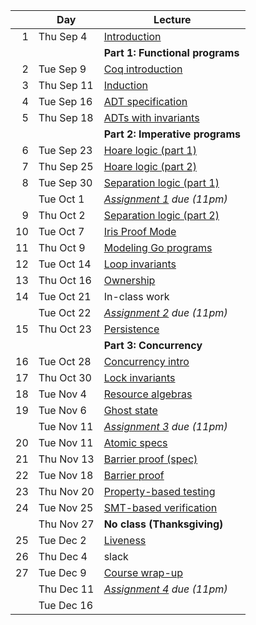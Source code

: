 <!-- markdownlint-disable MD041 -->

|  | Day | Lecture |
| --: | --- | --- |
| 1 | Thu Sep 4 | [Introduction](./notes/lec1.md) |
|  |  | **Part 1: Functional programs** |
| 2 | Tue Sep 9 | [Coq introduction](./notes/coq-intro.md) |
| 3 | Thu Sep 11 | [Induction](./notes/induction.md) |
| 4 | Tue Sep 16 | [ADT specification](./notes/adt_specs.md) |
| 5 | Thu Sep 18 | [ADTs with invariants](./notes/adt_invariants.md) |
|  |  | **Part 2: Imperative programs** |
| 6 | Tue Sep 23 | [Hoare logic (part 1)](./notes/hoare.md) |
| 7 | Thu Sep 25 | [Hoare logic (part 2)](./notes/hoare.md) |
| 8 | Tue Sep 30 | [Separation logic (part 1)](./notes/sep-logic.md) |
|  | Tue Oct 1 | _[Assignment 1](./assignments/assignment1.md) due (11pm)_ |
| 9 | Thu Oct 2 | [Separation logic (part 2)](./notes/sep-logic.md) |
| 10 | Tue Oct 7 | [Iris Proof Mode](./notes/ipm.md) |
| 11 | Thu Oct 9 | [Modeling Go programs](./notes/goose.md) |
| 12 | Tue Oct 14 | [Loop invariants](./notes/loop_invariants.md) |
| 13 | Thu Oct 16 | [Ownership](./notes/ownership.md) |
| 14 | Tue Oct 21 | In-class work |
|  | Tue Oct 22 | _[Assignment 2](./assignments/assignment2.md) due (11pm)_ |
| 15 | Thu Oct 23 | [Persistence](./notes/persistently.md) |
|  |  | **Part 3: Concurrency** |
| 16 | Tue Oct 28 | [Concurrency intro](./notes/concurrency.md) |
| 17 | Thu Oct 30 | [Lock invariants](./notes/invariants.md) |
| 18 | Tue Nov 4 | [Resource algebras](./notes/resource-algebra.md) |
| 19 | Tue Nov 6 | [Ghost state](./notes/ghost_state.md) |
|  | Tue Nov 11 | _[Assignment 3](./assignments/assignment3/) due (11pm)_ |
| 20 | Tue Nov 11 | [Atomic specs](./notes/atomic_specs.md) |
| 21 | Thu Nov 13 | [Barrier proof (spec)](./notes/barrier.md) |
| 22 | Tue Nov 18 | [Barrier proof](./notes/barrier.md) |
| 23 | Thu Nov 20 | [Property-based testing](./notes/pbt.md) |
| 24 | Tue Nov 25 | [SMT-based verification](./notes/smt.md) |
|  | Thu Nov 27 | **No class (Thanksgiving)** |
| 25 | Tue Dec 2 | [Liveness](./notes/liveness.md) |
| 26 | Thu Dec 4 | slack |
| 27 | Tue Dec 9 | [Course wrap-up](./notes/conclusion.md) |
|  | Thu Dec 11 | _[Assignment 4](./assignments/sharded_hashmap.md) due (11pm)_ |
|  | Tue Dec 16 |  |

<!--
Had a week off for SOSP in Fall 2024.
Fall 2025 has fewer lecture days.
Could drop one lecture, particularly SMT lecture.
-->
